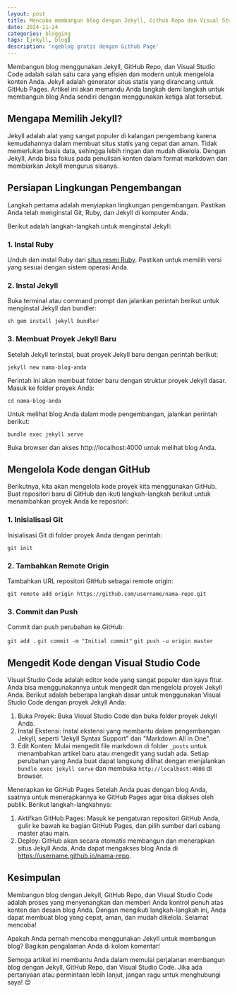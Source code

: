 ```yaml
---
layout: post
title: Mencoba membangun blog dengan Jekyll, Github Repo dan Visual Studio Code
date: 2024-11-24
categories: blogging
tags: [jekyll, blog]
description: 'ngeblog gratis dengan Github Page'
---
```


Membangun blog menggunakan Jekyll, GitHub Repo, dan Visual Studio Code adalah salah satu cara yang efisien dan modern untuk mengelola konten Anda. Jekyll adalah generator situs statis yang dirancang untuk GitHub Pages. Artikel ini akan memandu Anda langkah demi langkah untuk membangun blog Anda sendiri dengan menggunakan ketiga alat tersebut. 

## Mengapa Memilih Jekyll?

Jekyll adalah alat yang sangat populer di kalangan pengembang karena kemudahannya dalam membuat situs statis yang cepat dan aman. Tidak memerlukan basis data, sehingga lebih ringan dan mudah dikelola. Dengan Jekyll, Anda bisa fokus pada penulisan konten dalam format markdown dan membiarkan Jekyll mengurus sisanya. 

## Persiapan Lingkungan Pengembangan

Langkah pertama adalah menyiapkan lingkungan pengembangan. Pastikan Anda telah menginstal Git, Ruby, dan Jekyll di komputer Anda.

Berikut adalah langkah-langkah untuk menginstal Jekyll: 

### 1. Instal Ruby
Unduh dan instal Ruby dari [situs resmi Ruby](https://www.ruby-lang.org/en/). Pastikan untuk memilih versi yang sesuai dengan sistem operasi Anda. 
### 2. Instal Jekyll
Buka terminal atau command prompt dan jalankan perintah berikut untuk menginstal Jekyll dan bundler: 

`sh gem install jekyll bundler`

### 3. Membuat Proyek Jekyll Baru
Setelah Jekyll terinstal, buat proyek Jekyll baru dengan perintah berikut:

`jekyll new nama-blog-anda`

Perintah ini akan membuat folder baru dengan struktur proyek Jekyll dasar. Masuk ke folder proyek Anda:

`cd nama-blog-anda`

Untuk melihat blog Anda dalam mode pengembangan, jalankan perintah berikut:

`bundle exec jekyll serve`

Buka browser dan akses http://localhost:4000 untuk melihat blog Anda.

## Mengelola Kode dengan GitHub
Berikutnya, kita akan mengelola kode proyek kita menggunakan GitHub. Buat repositori baru di GitHub dan ikuti langkah-langkah berikut untuk menambahkan proyek Anda ke repositori:

### 1. Inisialisasi Git
Inisialisasi Git di folder proyek Anda dengan perintah:

`git init`

### 2. Tambahkan Remote Origin
Tambahkan URL repositori GitHub sebagai remote origin:

`git remote add origin https://github.com/username/nama-repo.git`

### 3. Commit dan Push
Commit dan push perubahan ke GitHub:

`git add .`
`git commit -m "Initial commit"`
`git push -u origin master`

## Mengedit Kode dengan Visual Studio Code
Visual Studio Code adalah editor kode yang sangat populer dan kaya fitur. Anda bisa menggunakannya untuk mengedit dan mengelola proyek Jekyll Anda. Berikut adalah beberapa langkah dasar untuk menggunakan Visual Studio Code dengan proyek Jekyll Anda:

1. Buka Proyek: Buka Visual Studio Code dan buka folder proyek Jekyll Anda.
2. Instal Ekstensi: Instal ekstensi yang membantu dalam pengembangan Jekyll, seperti "Jekyll Syntax Support" dan "Markdown All in One".
3. Edit Konten: Mulai mengedit file markdown di folder `_posts` untuk menambahkan artikel baru atau mengedit yang sudah ada. Setiap perubahan yang Anda buat dapat langsung dilihat dengan menjalankan `bundle exec jekyll serve` dan membuka `http://localhost:4000` di browser.

Menerapkan ke GitHub Pages
Setelah Anda puas dengan blog Anda, saatnya untuk menerapkannya ke GitHub Pages agar bisa diakses oleh publik. Berikut langkah-langkahnya:

1. Aktifkan GitHub Pages: Masuk ke pengaturan repositori GitHub Anda, gulir ke bawah ke bagian GitHub Pages, dan pilih sumber dari cabang master atau main.
2. Deploy: GitHub akan secara otomatis membangun dan menerapkan situs Jekyll Anda. Anda dapat mengakses blog Anda di https://username.github.io/nama-repo.

## Kesimpulan
Membangun blog dengan Jekyll, GitHub Repo, dan Visual Studio Code adalah proses yang menyenangkan dan memberi Anda kontrol penuh atas konten dan desain blog Anda. Dengan mengikuti langkah-langkah ini, Anda dapat membuat blog yang cepat, aman, dan mudah dikelola. Selamat mencoba!

Apakah Anda pernah mencoba menggunakan Jekyll untuk membangun blog? Bagikan pengalaman Anda di kolom komentar!

Semoga artikel ini membantu Anda dalam memulai perjalanan membangun blog dengan Jekyll, GitHub Repo, dan Visual Studio Code. Jika ada pertanyaan atau permintaan lebih lanjut, jangan ragu untuk menghubungi saya! 😊